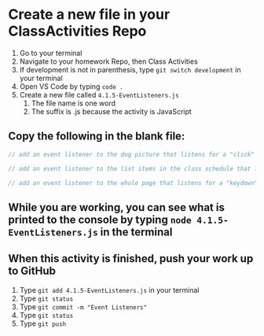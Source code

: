 # Create a new file in your ClassActivities Repo

1. Go to your terminal
2. Navigate to your homework Repo, then Class Activities
3. If development is not in parenthesis, type `git switch development` in your terminal
4. Open VS Code by typing `code .`
5. Create a new file called `4.1.5-EventListeners.js`
    1. The file name is one word
    2. The suffix is .js because the activity is JavaScript

## Copy the following in the blank file:

```javascript
// add an event listener to the dog picture that listens for a "click" and gives an alert

// add an event listener to the list items in the class schedule that listens for a "mouseover" event and changes its background color

// add an event listener to the whole page that listens for a "keydown" event and prints the key that was pressed
```

## While you are working, you can see what is printed to the console by typing `node 4.1.5-EventListeners.js` in the terminal

## When this activity is finished, push your work up to GitHub

1. Type `git add 4.1.5-EventListeners.js` in your terminal
2. Type `git status`
3. Type `git commit -m "Event Listeners"`
4. Type `git status`
5. Type `git push`
